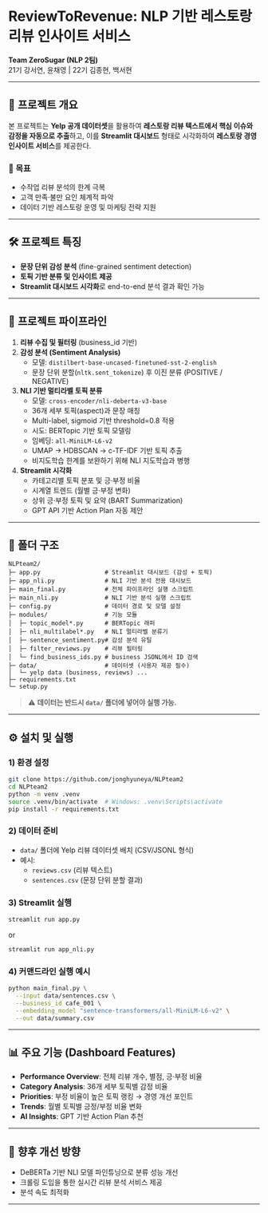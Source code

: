 # ReviewToRevenue: NLP 기반 레스토랑 리뷰 인사이트 서비스

**Team ZeroSugar (NLP 2팀)**  
21기 강서연, 윤채영 | 22기 김종현, 백서현  

---

## 📌 프로젝트 개요

본 프로젝트는 **Yelp 공개 데이터셋**을 활용하여 **레스토랑 리뷰 텍스트에서 핵심 이슈와 감정을 자동으로 추출**하고, 이를 **Streamlit 대시보드** 형태로 시각화하여 **레스토랑 경영 인사이트 서비스**를 제공한다.  

### 🎯 목표
- 수작업 리뷰 분석의 한계 극복
- 고객 만족·불만 요인 체계적 파악
- 데이터 기반 레스토랑 운영 및 마케팅 전략 지원  

---

## 🛠 프로젝트 특징
- **문장 단위 감성 분석** (fine-grained sentiment detection)  
- **토픽 기반 분류 및 인사이트 제공**  
- **Streamlit 대시보드 시각화**로 end-to-end 분석 결과 확인 가능  

---

## 🔄 프로젝트 파이프라인

1. **리뷰 수집 및 필터링** (business_id 기반)  
2. **감성 분석 (Sentiment Analysis)**  
   - 모델: `distilbert-base-uncased-finetuned-sst-2-english`  
   - 문장 단위 분할(`nltk.sent_tokenize`) 후 이진 분류 (POSITIVE / NEGATIVE)  
3. **NLI 기반 멀티라벨 토픽 분류**  
   - 모델: `cross-encoder/nli-deberta-v3-base`  
   - 36개 세부 토픽(aspect)과 문장 매칭  
   - Multi-label, sigmoid 기반 threshold=0.8 적용  
   * 시도: BERTopic 기반 토픽 모델링 
   - 임베딩: `all-MiniLM-L6-v2`  
   - UMAP → HDBSCAN → c-TF-IDF 기반 토픽 추출  
   - 비지도학습 한계를 보완하기 위해 NLI 지도학습과 병행  
4. **Streamlit 시각화**  
   - 카테고리별 토픽 분포 및 긍·부정 비율  
   - 시계열 트렌드 (월별 긍·부정 변화)  
   - 상위 긍·부정 토픽 및 요약 (BART Summarization)  
   - GPT API 기반 Action Plan 자동 제안  

---

## 📂 폴더 구조

```
NLPteam2/
├─ app.py                  # Streamlit 대시보드 (감성 + 토픽)
├─ app_nli.py              # NLI 기반 분석 전용 대시보드
├─ main_final.py           # 전체 파이프라인 실행 스크립트
├─ main_nli.py             # NLI 기반 분석 실행 스크립트
├─ config.py               # 데이터 경로 및 모델 설정
├─ modules/                # 기능 모듈
│  ├─ topic_model*.py      # BERTopic 래퍼
│  ├─ nli_multilabel*.py   # NLI 멀티라벨 분류기
│  ├─ sentence_sentiment.py# 감성 분석 유틸
│  ├─ filter_reviews.py    # 리뷰 필터링
│  └─ find_business_ids.py # business JSONL에서 ID 검색
├─ data/                   # 데이터셋 (사용자 제공 필수)
│  └─ yelp data (business, reviews) ...
├─ requirements.txt
└─ setup.py
```

> ⚠️ **데이터는 반드시 `data/` 폴더에 넣어야 실행 가능.**

---

## ⚙️ 설치 및 실행

### 1) 환경 설정
```bash
git clone https://github.com/jonghyuneya/NLPteam2
cd NLPteam2
python -m venv .venv
source .venv/bin/activate  # Windows: .venv\Scripts\activate
pip install -r requirements.txt
```

### 2) 데이터 준비
- `data/` 폴더에 Yelp 리뷰 데이터셋 배치 (CSV/JSONL 형식)  
- 예시:  
  - `reviews.csv` (리뷰 텍스트)  
  - `sentences.csv` (문장 단위 분할 결과)  

### 3) Streamlit 실행
```bash
streamlit run app.py
```
or  
```bash
streamlit run app_nli.py
```

### 4) 커맨드라인 실행 예시
```bash
python main_final.py \
  --input data/sentences.csv \
  --business_id cafe_001 \
  --embedding_model "sentence-transformers/all-MiniLM-L6-v2" \
  --out data/summary.csv
```

---

## 📊 주요 기능 (Dashboard Features)

- **Performance Overview**: 전체 리뷰 개수, 별점, 긍·부정 비율  
- **Category Analysis**: 36개 세부 토픽별 감정 비율  
- **Priorities**: 부정 비율이 높은 토픽 랭킹 → 경영 개선 포인트  
- **Trends**: 월별 토픽별 긍정/부정 비율 변화  
- **AI Insights**: GPT 기반 Action Plan 추천  

---

## 🚀 향후 개선 방향
- DeBERTa 기반 NLI 모델 파인튜닝으로 분류 성능 개선  
- 크롤링 도입을 통한 실시간 리뷰 분석 서비스 제공  
- 분석 속도 최적화  

---

